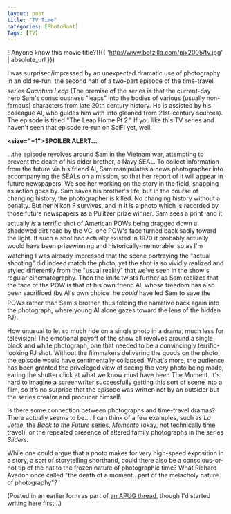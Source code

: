 ```yaml
---
layout: post
title: "TV Time"
categories: [PhotoRant]
Tags: [TV]
---
```



![Anyone know this movie title?]({{ 'http://www.botzilla.com/pix2005/tv.jpg' | absolute_url }})


I was surprised/impressed by an unexpected dramatic use of photography in an old re-run &#151; the second half of a two-part episode of the time-travel series <i>Quantum Leap</i> (The premise of the series is that the current-day hero Sam's consciousness "leaps" into the bodies of various (usually non-famous) characters from late 20th century history. He is assisted by his colleague Al, who guides him with info gleaned from 21st-century sources). The episode is titled "The Leap Home Pt 2." If you like this TV series and haven't seen that episode re-run on SciFi yet, well:

<b><size="+1">SPOILER ALERT...</size></b>

<!--more-->
...the episode revolves around Sam in the Vietnam war, attempting to prevent the death of his older brother, a Navy SEAL. To collect information from the future via his friend Al, Sam manipulates a news photographer into accompanying the SEALs on a mission, so that her report of it will appear in future newspapers. We see her working on the story in the field, snapping as action goes by. Sam saves his brother's life, but in the course of changing history, the photographer is killed. No changing history without a penalty. But her Nikon F survives, and in it is a photo which is recorded by those future newspapers as a Pulitzer prize winner. Sam sees a print &#151; and it actually <i>is</i> a terrific shot of American POWs being dragged down a shadowed dirt road by the VC, one POW's face turned back sadly toward the light. If such a shot had actually existed in 1970 it probably actually would have been prizewinning and historically-memorable &#151; so as I'm watching I was already impressed that the scene portraying the "actual shooting" did indeed match the photo, yet the shot is so vividly realized and styled differently from the "usual reality" that we've seen in the show's regular cinematography. Then the knife twists further as Sam realizes that the face of the POW is that of his own friend Al, whose freedom has also been sacrificed (by Al's own choice &#151; he <i>could</i> have led Sam to save the POWs rather than Sam's brother, thus folding the narrative back again into the photograph, where young Al alone gazes toward the lens of the hidden PJ).

How unusual to let so much ride on a single photo in a drama, much less for television! The emotional payoff of the show all revolves around a single black and white photograph, one that needed to be a convincingly terrific-looking PJ shot. Without the filmmakers delivering the goods on the photo, the episode would have sentimentally collapsed. What's more, the audience has been granted the priveleged view of seeing the very photo being made, earing the shutter click at what we know must have been The Moment. It's hard to imagine a screenwriter successfully getting this sort of scene into a film, so it's no surprise that the episode was written not by an outsider but the series creator and producer himself.

Is there some connection between photographs and time-travel dramas? There actually seems to be.... I can think of a few examples, such as <i>La Jetee,</i> the <i>Back to the Future</i> series, <i>Memento</i> (okay, not technically time travel), or the repeated presence of altered family photographs in the series <i>Sliders.</i>

While one could argue that a photo makes for very high-speed exposition in a story, a sort of storytelling shorthand, could there also be a conscious-or-not tip of the hat to the frozen nature of photographic time? What Richard Avedon once called "the death of a moment...part of the melacholy nature of photography"?

(Posted in an earlier form as part of <a href="http://www.apug.org/forums/showthread.php?t=10065&page=1&pp=10">an APUG thread,</a> though I'd started writing here first...)
